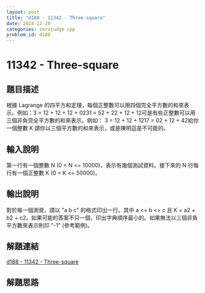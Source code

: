 ```yaml
---
layout: post
title: "d188 - 11342 - Three-square"
date: 2024-12-20
categories: zerojudge cpp
problem_id: d188
---
```


# 11342 - Three-square

## 題目描述

根據 Lagrange 的四平方和定理，每個正整數可以用四個完全平方數的和來表示。例如：3 = 12 + 12 + 12 + 0231 = 52 + 22 + 12 + 12可是有些正整數可以用三個非負完全平方數的和來表示。例如： 3 = 12 + 12 + 1217 = 02 + 12 + 42給你一個整數 K 請你以三個平方數的和來表示，或是陳明這是不可能的。

## 輸入說明

第一行有一個整數 N (0 < N <= 10000)，表示有幾個測試資料。接下來的 N 行每行有一個正整數 K (0 < K <= 50000)。

## 輸出說明

對於每一個測資，請以 "a b c" 的格式印出一行。其中 a <= b <= c 且 K = a2 + b2 + c2。如果可能的答案不只一個，印出字典順序最小的。如果無法以三個非負平方數來表示則印 "-1" (參考範例)。

## 解題連結

[d188 - 11342 - Three-square](https://zerojudge.tw/ShowProblem?problemid=d188)

## 解題思路

